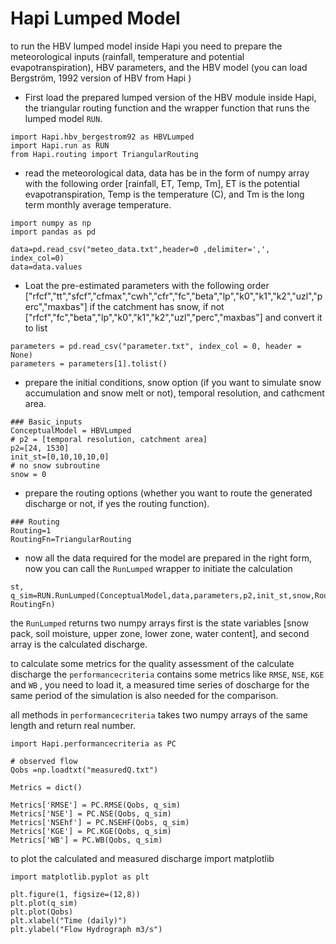 
# Hapi Lumped Model

to run the HBV lumped model inside Hapi you need to prepare the meteorological inputs (rainfall, temperature and potential evapotranspiration), HBV parameters, and the HBV model (you can load Bergström, 1992 version of HBV from Hapi )

- First load the prepared lumped version of the HBV module inside Hapi, the triangular routing function and the wrapper function that runs the lumped model `RUN`.
```
import Hapi.hbv_bergestrom92 as HBVLumped
import Hapi.run as RUN
from Hapi.routing import TriangularRouting
```
- read the meteorological data, data has be in the form of numpy array with the following order [rainfall, ET, Temp, Tm], ET is the potential evapotranspiration, Temp is the temperature (C), and Tm is the long term monthly average temperature.
```
import numpy as np
import pandas as pd

data=pd.read_csv("meteo_data.txt",header=0 ,delimiter=',', index_col=0)
data=data.values
```
- Loat the pre-estimated parameters with the following order ["rfcf","tt","sfcf","cfmax","cwh","cfr","fc","beta","lp","k0","k1","k2","uzl","perc","maxbas"] if the catchment has snow, if not ["rfcf","fc","beta","lp","k0","k1","k2","uzl","perc","maxbas"] and convert it to list

```
parameters = pd.read_csv("parameter.txt", index_col = 0, header = None)
parameters = parameters[1].tolist()
```
- prepare the initial conditions, snow option (if you want to simulate snow accumulation and snow melt or not), temporal resolution, and cathcment area.
```
### Basic_inputs
ConceptualModel = HBVLumped
# p2 = [temporal resolution, catchment area]
p2=[24, 1530]
init_st=[0,10,10,10,0]
# no snow subroutine
snow = 0
```
- prepare the routing options (whether you want to route the generated discharge or not, if yes the routing function).
```
### Routing
Routing=1
RoutingFn=TriangularRouting
```
- now all the data required for the model are prepared in the right form, now you can call the `RunLumped` wrapper to initiate the calculation
```
st, q_sim=RUN.RunLumped(ConceptualModel,data,parameters,p2,init_st,snow,Routing, RoutingFn)
```
the `RunLumped` returns two numpy arrays first is the state variables [snow pack, soil moisture, upper zone, lower zone, water content], and second array is the calculated discharge.

to calculate some metrics for the quality assessment of the calculate discharge the `performancecriteria` contains some metrics like `RMSE`, `NSE`, `KGE` and `WB` , you need to load it, a measured time series of doscharge for the same period of the simulation is also needed for the comparison.

all methods in `performancecriteria` takes two numpy arrays of the same length and return real number.
```
import Hapi.performancecriteria as PC

# observed flow
Qobs =np.loadtxt("measuredQ.txt")

Metrics = dict()

Metrics['RMSE'] = PC.RMSE(Qobs, q_sim)
Metrics['NSE'] = PC.NSE(Qobs, q_sim)
Metrics['NSEhf'] = PC.NSEHF(Qobs, q_sim)
Metrics['KGE'] = PC.KGE(Qobs, q_sim)
Metrics['WB'] = PC.WB(Qobs, q_sim)
```
to plot the calculated and measured discharge import matplotlib

```
import matplotlib.pyplot as plt

plt.figure(1, figsize=(12,8))
plt.plot(q_sim)
plt.plot(Qobs)
plt.xlabel("Time (daily)")
plt.ylabel("Flow Hydrograph m3/s")
```